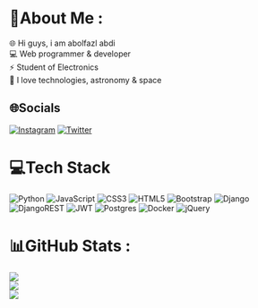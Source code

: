 # 💫About Me :
🌐 Hi guys, i am abolfazl abdi </br>
💻 Web programmer & developer </br>
⚡ Student of Electronics </br>
🚀 I love technologies, astronomy & space </br>

## 🌐Socials
[![Instagram](https://img.shields.io/badge/Instagram-%23E4405F.svg?logo=Instagram&logoColor=white)](https://instagram.com/abolfazl_._abdi) [![Twitter](https://img.shields.io/badge/Twitter-%231DA1F2.svg?logo=Twitter&logoColor=white)](https://twitter.com/AbolfazlAbdiDev) 

# 💻Tech Stack
![Python](https://img.shields.io/badge/python-3670A0?style=for-the-badge&logo=python&logoColor=ffdd54) ![JavaScript](https://img.shields.io/badge/javascript-%23323330.svg?style=for-the-badge&logo=javascript&logoColor=%23F7DF1E) ![CSS3](https://img.shields.io/badge/css3-%231572B6.svg?style=for-the-badge&logo=css3&logoColor=white) ![HTML5](https://img.shields.io/badge/html5-%23E34F26.svg?style=for-the-badge&logo=html5&logoColor=white) ![Bootstrap](https://img.shields.io/badge/bootstrap-%23563D7C.svg?style=for-the-badge&logo=bootstrap&logoColor=white) ![Django](https://img.shields.io/badge/django-%23092E20.svg?style=for-the-badge&logo=django&logoColor=white) ![DjangoREST](https://img.shields.io/badge/DJANGO-REST-ff1709?style=for-the-badge&logo=django&logoColor=white&color=ff1709&labelColor=gray) ![JWT](https://img.shields.io/badge/JWT-black?style=for-the-badge&logo=JSON%20web%20tokens) ![Postgres](https://img.shields.io/badge/postgres-%23316192.svg?style=for-the-badge&logo=postgresql&logoColor=white) ![Docker](https://img.shields.io/badge/docker-%230db7ed.svg?style=for-the-badge&logo=docker&logoColor=white) ![jQuery](https://img.shields.io/badge/jquery-%230769AD.svg?style=for-the-badge&logo=jquery&logoColor=white)
# 📊GitHub Stats :
![](https://github-readme-stats.vercel.app/api?username=AbolfazlAbdi48&theme=nightowl&hide_border=false&include_all_commits=true&count_private=false)<br/>
![](https://github-readme-streak-stats.herokuapp.com/?user=AbolfazlAbdi48&theme=nightowl&hide_border=false)<br/>
![](https://github-readme-stats.vercel.app/api/top-langs/?username=AbolfazlAbdi48&theme=nightowl&hide_border=false&include_all_commits=true&count_private=false&layout=compact)
